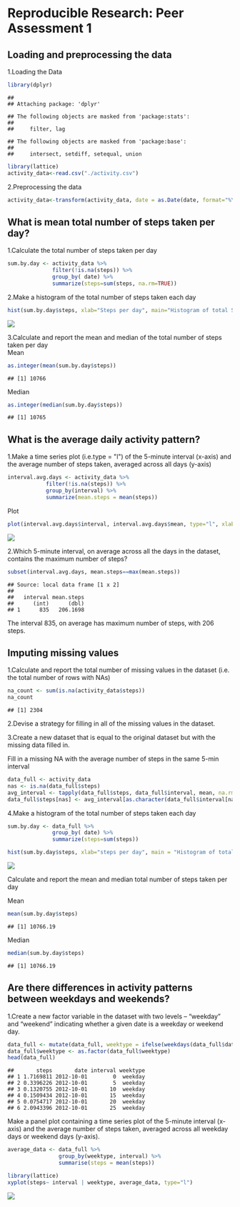 # Reproducible Research: Peer Assessment 1


## Loading and preprocessing the data
1.Loading the Data  

```r
library(dplyr)  
```

```
## 
## Attaching package: 'dplyr'
```

```
## The following objects are masked from 'package:stats':
## 
##     filter, lag
```

```
## The following objects are masked from 'package:base':
## 
##     intersect, setdiff, setequal, union
```

```r
library(lattice)  
activity_data<-read.csv("./activity.csv")  
```
2.Preprocessing the data  

```r
activity_data<-transform(activity_data, date = as.Date(date, format="%Y-%m-%d"))  
```

## What is mean total number of steps taken per day?
1.Calculate the total number of steps taken per day

```r
sum.by.day <- activity_data %>% 
              filter(!is.na(steps)) %>% 
              group_by( date) %>%
              summarize(steps=sum(steps, na.rm=TRUE))
```
2.Make a histogram of the total number of steps taken each day    

```r
hist(sum.by.day$steps, xlab="Steps per day", main="Histogram of total Steps per day")    
```

![](PA1_template_files/figure-html/unnamed-chunk-4-1.png)
  
3.Calculate and report the mean and median of the total number of steps taken per day    
Mean

```r
as.integer(mean(sum.by.day$steps))
```

```
## [1] 10766
```
Median

```r
as.integer(median(sum.by.day$steps))
```

```
## [1] 10765
```

## What is the average daily activity pattern?

1.Make a time series plot (i.e.type = "l") of the 5-minute interval (x-axis) and the average number of steps taken, averaged across all days (y-axis)


```r
interval.avg.days <- activity_data %>% 
            filter(!is.na(steps)) %>% 
            group_by(interval) %>%
            summarize(mean.steps = mean(steps))
```
Plot

```r
plot(interval.avg.days$interval, interval.avg.days$mean, type="l", xlab = "Interval", ylab = "Steps")
```

![](PA1_template_files/figure-html/unnamed-chunk-8-1.png)

2.Which 5-minute interval, on average across all the days in the dataset, contains the maximum number of steps?

```r
subset(interval.avg.days, mean.steps==max(mean.steps))
```

```
## Source: local data frame [1 x 2]
## 
##   interval mean.steps
##      (int)      (dbl)
## 1      835   206.1698
```
The interval 835, on average has maximum number of steps, with 206 steps.  

## Imputing missing values
1.Calculate and report the total number of missing values in the dataset (i.e. the total number of rows with 
NAs)

```r
na_count <- sum(is.na(activity_data$steps))
na_count
```

```
## [1] 2304
```

2.Devise a strategy for filling in all of the missing values in the dataset. 

3.Create a new dataset that is equal to the original dataset but with the missing data filled in.

Fill in a missing NA with the average number of steps in the same 5-min interval

```r
data_full <- activity_data
nas <- is.na(data_full$steps)
avg_interval <- tapply(data_full$steps, data_full$interval, mean, na.rm=TRUE, simplify=TRUE)
data_full$steps[nas] <- avg_interval[as.character(data_full$interval[nas])]
```
4.Make a histogram of the total number of steps taken each day  

```r
sum.by.day <- data_full %>% 
              group_by( date) %>%
              summarize(steps=sum(steps))
```


```r
hist(sum.by.day$steps, xlab="steps per day", main = "Histogram of total steps per day")
```

![](PA1_template_files/figure-html/unnamed-chunk-13-1.png)

Calculate and report the mean and median total number of steps taken per day

Mean

```r
mean(sum.by.day$steps)
```

```
## [1] 10766.19
```
Median

```r
median(sum.by.day$steps)
```

```
## [1] 10766.19
```

## Are there differences in activity patterns between weekdays and weekends?

1.Create a new factor variable in the dataset with two levels – “weekday” and “weekend” indicating whether a given date is a weekday or weekend day.

```r
data_full <- mutate(data_full, weektype = ifelse(weekdays(data_full$date) == "Saturday" | weekdays(data_full$date) == "Sunday", "weekend", "weekday"))
data_full$weektype <- as.factor(data_full$weektype)
head(data_full)
```

```
##       steps       date interval weektype
## 1 1.7169811 2012-10-01        0  weekday
## 2 0.3396226 2012-10-01        5  weekday
## 3 0.1320755 2012-10-01       10  weekday
## 4 0.1509434 2012-10-01       15  weekday
## 5 0.0754717 2012-10-01       20  weekday
## 6 2.0943396 2012-10-01       25  weekday
```
Make a panel plot containing a time series plot  of the 5-minute interval (x-axis) and the average number of steps taken, averaged across all weekday days or weekend days (y-axis).

```r
average_data <- data_full %>%
                group_by(weektype, interval) %>%
                summarise(steps = mean(steps))
```


```r
library(lattice)
xyplot(steps~ interval | weektype, average_data, type="l")
```

![](PA1_template_files/figure-html/unnamed-chunk-18-1.png)

